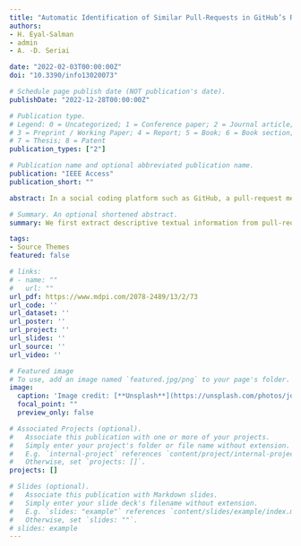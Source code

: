 ```yaml
---
title: "Automatic Identification of Similar Pull-Requests in GitHub’s Repositories Using Machine Learning"
authors:
- H. Eyal-Salman
- admin
- A. -D. Seriai

date: "2022-02-03T00:00:00Z"
doi: "10.3390/info13020073"

# Schedule page publish date (NOT publication's date).
publishDate: "2022-12-28T00:00:00Z"

# Publication type.
# Legend: 0 = Uncategorized; 1 = Conference paper; 2 = Journal article;
# 3 = Preprint / Working Paper; 4 = Report; 5 = Book; 6 = Book section;
# 7 = Thesis; 8 = Patent
publication_types: ["2"]

# Publication name and optional abbreviated publication name.
publication: "IEEE Access"
publication_short: ""

abstract: In a social coding platform such as GitHub, a pull-request mechanism is frequently used by contributors to submit their code changes to reviewers of a given repository. In general, these code changes are either to add a new feature or to fix an existing bug. However, this mechanism is distributed and allows different contributors to submit unintentionally similar pull-requests that perform similar development activities. Similar pull-requests may be submitted to review in parallel time by different reviewers. This will cause redundant reviewing time and efforts. Moreover, it will complicate the collaboration process. Objective: Therefore, it is useful to assign similar pull-requests to the same reviewer to be able to decide which pull-request to choose in effective time and effort. In this article, we propose to group similar pull-requests together into clusters so that each cluster is assigned to the same reviewer or the same reviewing team. This proposal allows saving reviewing efforts and time. Method: To do so, we first extract descriptive textual information from pull-requests content to link similar pull-requests together. Then, we employ the extracted information to find similarities among pull-requests. Finally, machine learning algorithms (K-Means clustering and agglomeration hierarchical clustering algorithms) are used to group similar pull-requests together. Results: To validate our proposal, we have applied it to twenty popular repositories from public dataset. The experimental results show that the proposed approach achieved promising results according to the well-known metrics in this subject: precision and recall. Furthermore, it helps to save the reviewer time and effort. Conclusion: According to the obtained results, the K-Means algorithm achieves 94% and 91% average precision and recall values over all considered repositories, respectively, while agglomeration hierarchical clustering performs 93% and 98% average precision and recall values over all considered repositories, respectively. Moreover, the proposed approach saves reviewing time and effort on average between (67% and 91%) by K-Means algorithm and between (67% and 83%) by agglomeration hierarchical clustering algorithm.

# Summary. An optional shortened abstract.
summary: We first extract descriptive textual information from pull-requests content to link similar pull-requests together. Then, we employ the extracted information to find similarities among pull-requests. Finally, machine learning algorithms (K-Means clustering and agglomeration hierarchical clustering algorithms) are used to group similar pull-requests together.

tags:
- Source Themes
featured: false

# links:
# - name: ""
#   url: ""
url_pdf: https://www.mdpi.com/2078-2489/13/2/73
url_code: ''
url_dataset: ''
url_poster: ''
url_project: ''
url_slides: ''
url_source: ''
url_video: ''

# Featured image
# To use, add an image named `featured.jpg/png` to your page's folder. 
image:
  caption: 'Image credit: [**Unsplash**](https://unsplash.com/photos/jdD8gXaTZsc)'
  focal_point: ""
  preview_only: false

# Associated Projects (optional).
#   Associate this publication with one or more of your projects.
#   Simply enter your project's folder or file name without extension.
#   E.g. `internal-project` references `content/project/internal-project/index.md`.
#   Otherwise, set `projects: []`.
projects: []

# Slides (optional).
#   Associate this publication with Markdown slides.
#   Simply enter your slide deck's filename without extension.
#   E.g. `slides: "example"` references `content/slides/example/index.md`.
#   Otherwise, set `slides: ""`.
# slides: example
---
```


